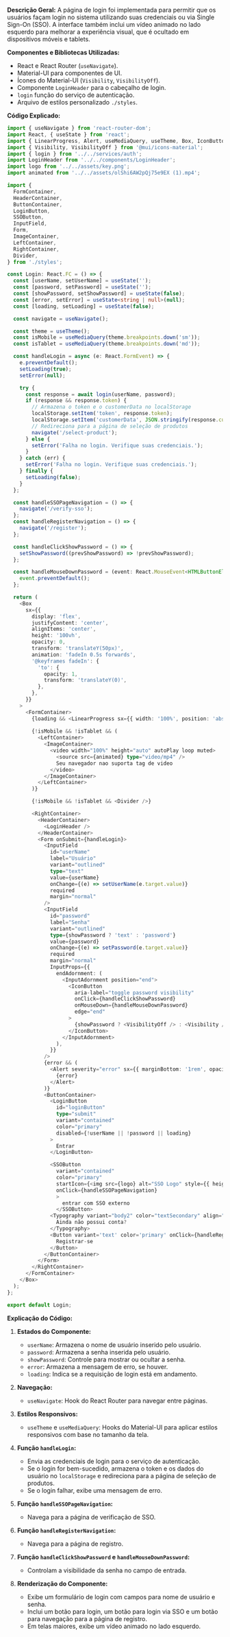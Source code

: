 
**Descrição Geral:** A página de login foi implementada para permitir que os usuários façam login no sistema utilizando suas credenciais ou via Single Sign-On (SSO). A interface também inclui um vídeo animado no lado esquerdo para melhorar a experiência visual, que é ocultado em dispositivos móveis e tablets.

**Componentes e Bibliotecas Utilizadas:**

- React e React Router (`useNavigate`).
- Material-UI para componentes de UI.
- Ícones do Material-UI (`Visibility`, `VisibilityOff`).
- Componente `LoginHeader` para o cabeçalho de login.
- `login` função do serviço de autenticação.
- Arquivo de estilos personalizado `./styles`.

**Código Explicado:**

```typescript 
import { useNavigate } from 'react-router-dom';
import React, { useState } from 'react';
import { LinearProgress, Alert, useMediaQuery, useTheme, Box, IconButton, InputAdornment, Typography, Button } from '@mui/material';
import { Visibility, VisibilityOff } from '@mui/icons-material';
import { login } from '../../services/auth';
import LoginHeader from '../../components/LoginHeader';
import logo from '../../assets/key.png';
import animated from '../../assets/olShi6AW2pQj75e9EX (1).mp4';

import {
  FormContainer,
  HeaderContainer,
  ButtonContainer,
  LoginButton,
  SSOButton,
  InputField,
  Form,
  ImageContainer,
  LeftContainer,
  RightContainer,
  Divider,
} from './styles';

const Login: React.FC = () => {
  const [userName, setUserName] = useState('');
  const [password, setPassword] = useState('');
  const [showPassword, setShowPassword] = useState(false);
  const [error, setError] = useState<string | null>(null);
  const [loading, setLoading] = useState(false);

  const navigate = useNavigate();

  const theme = useTheme();
  const isMobile = useMediaQuery(theme.breakpoints.down('sm'));
  const isTablet = useMediaQuery(theme.breakpoints.down('md'));

  const handleLogin = async (e: React.FormEvent) => {
    e.preventDefault();
    setLoading(true);
    setError(null);

    try {
      const response = await login(userName, password);
      if (response && response.token) {
        // Armazena o token e o customerData no localStorage
        localStorage.setItem('token', response.token);
        localStorage.setItem('customerData', JSON.stringify(response.customerData));
        // Redireciona para a página de seleção de produtos
        navigate('/select-product');
      } else {
        setError('Falha no login. Verifique suas credenciais.');
      }
    } catch (err) {
      setError('Falha no login. Verifique suas credenciais.');
    } finally {
      setLoading(false);
    }
  };

  const handleSSOPageNavigation = () => {
    navigate('/verify-sso');
  };
  const handleRegisterNavigation = () => {
    navigate('/register');
  };

  const handleClickShowPassword = () => {
    setShowPassword((prevShowPassword) => !prevShowPassword);
  };

  const handleMouseDownPassword = (event: React.MouseEvent<HTMLButtonElement>) => {
    event.preventDefault();
  };

  return (
    <Box
      sx={{
        display: 'flex',
        justifyContent: 'center',
        alignItems: 'center',
        height: '100vh',
        opacity: 0,
        transform: 'translateY(50px)',
        animation: 'fadeIn 0.5s forwards',
        '@keyframes fadeIn': {
          'to': {
            opacity: 1,
            transform: 'translateY(0)',
          },
        },
      }}
    >
      <FormContainer>
        {loading && <LinearProgress sx={{ width: '100%', position: 'absolute', top: 0 }} />}
        
        {!isMobile && !isTablet && (
          <LeftContainer>
            <ImageContainer>
              <video width="100%" height="auto" autoPlay loop muted>
                <source src={animated} type="video/mp4" />
                Seu navegador nao suporta tag de video
              </video>
            </ImageContainer>
          </LeftContainer>
        )}

        {!isMobile && !isTablet && <Divider />}

        <RightContainer>
          <HeaderContainer>
            <LoginHeader />
          </HeaderContainer>
          <Form onSubmit={handleLogin}>
            <InputField
              id="userName"
              label="Usuário"
              variant="outlined"
              type="text"
              value={userName}
              onChange={(e) => setUserName(e.target.value)}
              required
              margin="normal"
            />
            <InputField
              id="password"
              label="Senha"
              variant="outlined"
              type={showPassword ? 'text' : 'password'}
              value={password}
              onChange={(e) => setPassword(e.target.value)}
              required
              margin="normal"
              InputProps={{
                endAdornment: (
                  <InputAdornment position="end">
                    <IconButton
                      aria-label="toggle password visibility"
                      onClick={handleClickShowPassword}
                      onMouseDown={handleMouseDownPassword}
                      edge="end"
                    >
                      {showPassword ? <VisibilityOff /> : <Visibility />}
                    </IconButton>
                  </InputAdornment>
                ),
              }}
            />
            {error && (
              <Alert severity="error" sx={{ marginBottom: '1rem', opacity: error ? 1 : 0, transition: 'opacity 0.5s ease-in-out' }}>
                {error}
              </Alert>
            )}
            <ButtonContainer>
              <LoginButton
                id="loginButton"
                type="submit"
                variant="contained"
                color="primary"
                disabled={!userName || !password || loading}
              >
                Entrar
              </LoginButton>

              <SSOButton
                variant="contained"
                color="primary"
                startIcon={<img src={logo} alt="SSO Logo" style={{ height: 30 , marginLeft:10}} />}
                onClick={handleSSOPageNavigation}
                >
                  entrar com SSO externo
                </SSOButton>
              <Typography variant="body2" color="textSecondary" align="center" sx={{ marginY: 0.5 }}>
                Ainda não possui conta?
              </Typography>
              <Button variant='text' color='primary' onClick={handleRegisterNavigation}>
                Registrar-se
              </Button>
            </ButtonContainer>
          </Form>
        </RightContainer>
      </FormContainer>
    </Box>
  );
};

export default Login;
```

**Explicação do Código:**

1. **Estados do Componente:**
    
    - `userName`: Armazena o nome de usuário inserido pelo usuário.
    - `password`: Armazena a senha inserida pelo usuário.
    - `showPassword`: Controle para mostrar ou ocultar a senha.
    - `error`: Armazena a mensagem de erro, se houver.
    - `loading`: Indica se a requisição de login está em andamento.
2. **Navegação:**
    
    - `useNavigate`: Hook do React Router para navegar entre páginas.
3. **Estilos Responsivos:**
    
    - `useTheme` e `useMediaQuery`: Hooks do Material-UI para aplicar estilos responsivos com base no tamanho da tela.
4. **Função `handleLogin`:**
    
    - Envia as credenciais de login para o serviço de autenticação.
    - Se o login for bem-sucedido, armazena o token e os dados do usuário no `localStorage` e redireciona para a página de seleção de produtos.
    - Se o login falhar, exibe uma mensagem de erro.
5. **Função `handleSSOPageNavigation`:**
    
    - Navega para a página de verificação de SSO.
6. **Função `handleRegisterNavigation`:**
    
    - Navega para a página de registro.
7. **Função `handleClickShowPassword` e `handleMouseDownPassword`:**
    
    - Controlam a visibilidade da senha no campo de entrada.
8. **Renderização do Componente:**
    
    - Exibe um formulário de login com campos para nome de usuário e senha.
    - Inclui um botão para login, um botão para login via SSO e um botão para navegação para a página de registro.
    - Em telas maiores, exibe um vídeo animado no lado esquerdo.
